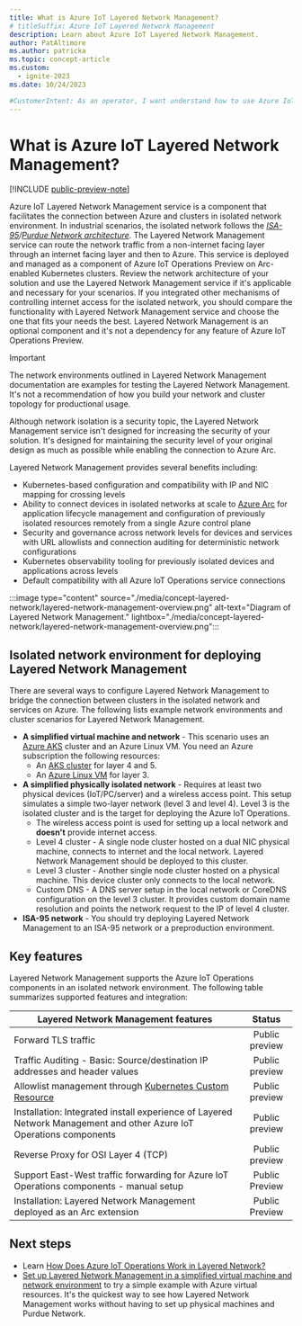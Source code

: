 ```yaml
---
title: What is Azure IoT Layered Network Management?
# titleSuffix: Azure IoT Layered Network Management
description: Learn about Azure IoT Layered Network Management.
author: PatAltimore
ms.author: patricka
ms.topic: concept-article
ms.custom:
  - ignite-2023
ms.date: 10/24/2023

#CustomerIntent: As an operator, I want understand how to use Azure IoT Layered Network Management to secure my devices.
---
```


# What is Azure IoT Layered Network Management?

[!INCLUDE [public-preview-note](../includes/public-preview-note.md)]

Azure IoT Layered Network Management service is a component that facilitates the connection between Azure and clusters in isolated network environment. In industrial scenarios, the isolated network follows the *[ISA-95](https://www.isa.org/standards-and-publications/isa-standards/isa-standards-committees/isa95)/[Purdue Network architecture](https://en.wikipedia.org/wiki/Purdue_Enterprise_Reference_Architecture)*. The Layered Network Management service can route the network traffic from a non-internet facing layer through an internet facing layer and then to Azure. This service is deployed and managed as a component of Azure IoT Operations Preview on Arc-enabled Kubernetes clusters. Review the network architecture of your solution and use the Layered Network Management service if it's applicable and necessary for your scenarios. If you integrated other mechanisms of controlling internet access for the isolated network, you should compare the functionality with Layered Network Management service and choose the one that fits your needs the best. Layered Network Management is an optional component and it's not a dependency for any feature of Azure IoT Operations Preview.

> [!IMPORTANT]
> The network environments outlined in Layered Network Management documentation are examples for testing the Layered Network Management. It's not a recommendation of how you build your network and cluster topology for productional usage.
>
> Although network isolation is a security topic, the Layered Network Management service isn't designed for increasing the security of your solution. It's designed for maintaining the security level of your original design as much as possible while enabling the connection to Azure Arc.

Layered Network Management provides several benefits including:

* Kubernetes-based configuration and compatibility with IP and NIC mapping for crossing levels
* Ability to connect devices in isolated networks at scale to [Azure Arc](/azure/azure-arc/) for application lifecycle management and configuration of previously isolated resources remotely from a single Azure control plane
* Security and governance across network levels for devices and services with URL allowlists and connection auditing for deterministic network configurations
* Kubernetes observability tooling for previously isolated devices and applications across levels
* Default compatibility with all Azure IoT Operations service connections

:::image type="content" source="./media/concept-layered-network/layered-network-management-overview.png" alt-text="Diagram of Layered Network Management." lightbox="./media/concept-layered-network/layered-network-management-overview.png":::

## Isolated network environment for deploying Layered Network Management

There are several ways to configure Layered Network Management to bridge the connection between clusters in the isolated network and services on Azure. The following lists example network environments and cluster scenarios for Layered Network Management.

- **A simplified virtual machine and network** - This scenario uses an [Azure AKS](/azure/aks/) cluster and an Azure Linux VM. You need an Azure subscription the following resources:
  - An [AKS cluster](/azure/aks/concepts-clusters-workloads) for layer 4 and 5.
  - An [Azure Linux VM](/azure/virtual-machines/) for layer 3. 
- **A simplified physically isolated network** - Requires at least two physical devices (IoT/PC/server) and a wireless access point. This setup simulates a simple two-layer network (level 3 and level 4). Level 3 is the isolated cluster and is the target for deploying the Azure IoT Operations.
  - The wireless access point is used for setting up a local network and **doesn't** provide internet access.
  - Level 4 cluster - A single node cluster hosted on a dual NIC physical machine, connects to internet and the local network. Layered Network Management should be deployed to this cluster.
  - Level 3 cluster - Another single node cluster hosted on a physical machine. This device cluster only connects to the local network.
  - Custom DNS - A DNS server setup in the local network or CoreDNS configuration on the level 3 cluster. It provides custom domain name resolution and points the network request to the IP of level 4 cluster.
- **ISA-95 network** - You should try deploying Layered Network Management to an ISA-95 network or a preproduction environment.

## Key features

Layered Network Management supports the Azure IoT Operations components in an isolated network environment. The following table summarizes supported features and integration:

| Layered Network Management features | Status |
|------------------------------------------------------------------------------------------|:---:|
|Forward TLS traffic|Public preview|
|Traffic Auditing - Basic: Source/destination IP addresses and header values|Public preview|
|Allowlist management through [Kubernetes Custom Resource](https://kubernetes.io/docs/concepts/extend-kubernetes/api-extension/custom-resources/)|Public preview|
|Installation: Integrated install experience of Layered Network Management and other Azure IoT Operations components|Public preview|
|Reverse Proxy for OSI Layer 4 (TCP)|Public preview|
|Support East-West traffic forwarding for Azure IoT Operations components - manual setup |Public Preview|
|Installation: Layered Network Management deployed as an Arc extension|Public Preview|

## Next steps

- Learn [How Does Azure IoT Operations Work in Layered Network?](concept-iot-operations-in-layered-network.md)
- [Set up Layered Network Management in a simplified virtual machine and network environment](howto-deploy-aks-layered-network.md) to try a simple example with Azure virtual resources. It's the quickest way to see how Layered Network Management works without having to set up physical machines and Purdue Network.

